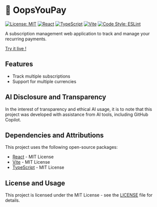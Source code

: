 # 💸 OopsYouPay

[![License: MIT](https://img.shields.io/badge/License-MIT-yellow.svg)](https://opensource.org/licenses/MIT)
[![React](https://img.shields.io/badge/React-19.0.0-blue.svg)](https://reactjs.org/)
[![TypeScript](https://img.shields.io/badge/TypeScript-5.7.2-blue.svg)](https://www.typescriptlang.org/)
[![Vite](https://img.shields.io/badge/Vite-6.3.1-646CFF.svg)](https://vitejs.dev)
[![Code Style: ESLint](https://img.shields.io/badge/Code_Style-ESLint-4B32C3.svg)](https://eslint.org)

A subscription management web application to track and manage your recurring payments.

[Try it live !](https://oops-you-pay.adri-web.dev/)

## Features

- Track multiple subscriptions
- Support for multiple currencies

## AI Disclosure and Transparency

In the interest of transparency and ethical AI usage, it is to note that this project was developed with assistance from AI tools, including GitHub Copilot.

## Dependencies and Attributions

This project uses the following open-source packages:

- [React](https://reactjs.org/) - MIT License
- [Vite](https://vitejs.dev/) - MIT License
- [TypeScript](https://www.typescriptlang.org/) - MIT License

## License and Usage

This project is licensed under the MIT License - see the [LICENSE](LICENSE) file for details.
